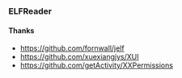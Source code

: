 ### ELFReader





#### Thanks 

- https://github.com/fornwall/jelf
- https://github.com/xuexiangjys/XUI
- https://github.com/getActivity/XXPermissions